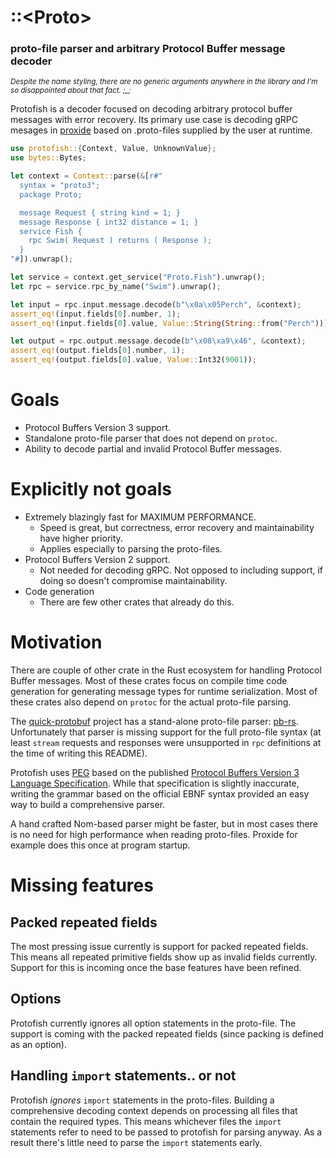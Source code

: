 # ::\<Proto\>
### proto-file parser and arbitrary Protocol Buffer message decoder

<sub>_Despite the name styling, there are no generic arguments anywhere in the library and I'm so disappointed about that fact. ;\_;_</sub>

Protofish is a decoder focused on decoding arbitrary protocol buffer messages
with error recovery. Its primary use case is decoding gRPC mesages in
[proxide](https://github.com/Rantanen/proxide) based on .proto-files supplied
by the user at runtime.

```rust
use protofish::{Context, Value, UnknownValue};
use bytes::Bytes;

let context = Context::parse(&[r#"
  syntax = "proto3";
  package Proto;

  message Request { string kind = 1; }
  message Response { int32 distance = 1; }
  service Fish {
    rpc Swim( Request ) returns ( Response );
  }
"#]).unwrap();

let service = context.get_service("Proto.Fish").unwrap();
let rpc = service.rpc_by_name("Swim").unwrap();

let input = rpc.input.message.decode(b"\x0a\x05Perch", &context);
assert_eq!(input.fields[0].number, 1);
assert_eq!(input.fields[0].value, Value::String(String::from("Perch")));

let output = rpc.output.message.decode(b"\x08\xa9\x46", &context);
assert_eq!(output.fields[0].number, 1);
assert_eq!(output.fields[0].value, Value::Int32(9001));
```

# Goals

- Protocol Buffers Version 3 support.
- Standalone proto-file parser that does not depend on `protoc`.
- Ability to decode partial and invalid Protocol Buffer messages.

# Explicitly not goals

- Extremely blazingly fast for MAXIMUM PERFORMANCE.
  - Speed is great, but correctness, error recovery and maintainability have
    higher priority.
  - Applies especially to parsing the proto-files.
- Protocol Buffers Version 2 support.
  - Not needed for decoding gRPC. Not opposed to including support, if doing
    so doesn't compromise maintainability.
- Code generation
  - There are few other crates that already do this.

# Motivation

There are couple of other crate in the Rust ecosystem for handling Protocol
Buffer messages. Most of these crates focus on compile time code generation
for generating message types for runtime serialization. Most of these crates
also depend on `protoc` for the actual proto-file parsing.

The [quick-protobuf] project has a stand-alone proto-file parser: [pb-rs].
Unfortunately that parser is missing support for the full proto-file syntax (at
least `stream` requests and responses were unsupported in `rpc` definitions at
the time of writing this README).

Protofish uses [PEG][proto.pest] based on the published [Protocol
Buffers Version 3 Language Specification][proto-spec]. While that specification
is slightly inaccurate, writing the grammar based on the official EBNF syntax
provided an easy way to build a comprehensive parser.

A hand crafted Nom-based parser might be faster, but in most cases there is no
need for high performance when reading proto-files. Proxide for example does
this once at program startup.

[quick-protobuf]: https://github.com/tafia/quick-protobuf
[pb-rs]: https://crates.io/crates/pb-rs
[proto.pest]: src/proto.pest
[proto-spec]: https://developers.google.com/protocol-buffers/docs/reference/proto3-spec

# Missing features

## Packed repeated fields

The most pressing issue currently is support for packed repeated fields. This
means all repeated primitive fields show up as invalid fields currently.
Support for this is incoming once the base features have been refined.

## Options

Protofish currently ignores all option statements in the proto-file. The
support is coming with the packed repeated fields (since packing is defined as
an option).

## Handling `import` statements.. or not

Protofish _ignores_ `import` statements in the proto-files. Building a
comprehensive decoding context depends on processing all files that contain the
required types. This means whichever files the `import` statements refer to
need to be passed to protofish for parsing anyway. As a result there's little
need to parse the `import` statements early.
